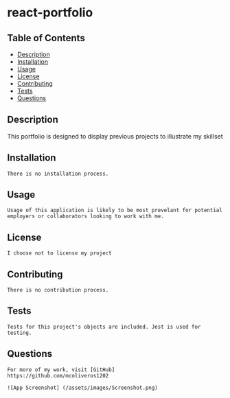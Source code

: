 # react-portfolio

## Table of Contents
  - [Description](#description)
  - [Installation](#installation)
  - [Usage](#usage)
  - [License](#license)
  - [Contributing](#how-to-contribute)
  - [Tests](#testing)
  - [Questions](#questions)

  ## Description
   This portfolio is designed to display previous projects to illustrate my skillset

  ## Installation
    There is no installation process.

  ## Usage
    Usage of this application is likely to be most prevelant for potential employers or collaborators looking to work with me.

  ## License
    I choose not to license my project 
    
    
  ## Contributing
    There is no contribution process.

  ## Tests
    Tests for this project's objects are included. Jest is used for testing.

  ## Questions

    For more of my work, visit [GitHub] 
    https://github.com/mcoliveros1202

    ![App Screenshot] (/assets/images/Screenshot.png)
